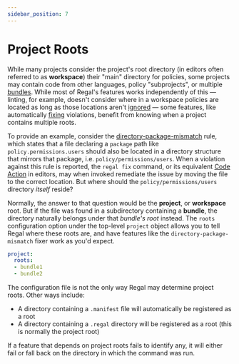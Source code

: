 ```yaml
---
sidebar_position: 7
---
```



# Project Roots

While many projects consider the project's root directory (in editors often referred to as **workspace**) their
"main" directory for policies, some projects may contain code from other languages, policy "subprojects", or multiple
[bundles](https://www.openpolicyagent.org/docs/management-bundles/). While most of Regal's features works
independently of this — linting, for example, doesn't consider where in a workspace policies are located as long as
those locations aren't [ignored](./ignore-rules) — some features, like automatically
[fixing](https://openpolicyagent.org/projects/regal/fixing) violations, benefit from knowing when a project contains multiple roots.

To provide an example, consider the
[directory-package-mismatch](https://openpolicyagent.org/projects/regal/rules/idiomatic/directory-package-mismatch) rule, which states
that a file declaring a `package` path like `policy.permissions.users` should also be located in a directory structure
that mirrors that package, i.e. `policy/permissions/users`. When a violation against this rule is reported, the
`regal fix` command, or its equivalent [Code Action](https://openpolicyagent.org/projects/regal#regal-language-server) in editors,
may when invoked remediate the issue by moving the file to the correct location.
But where should the `policy/permissions/users` directory _itself_ reside?

Normally, the answer to that question would be the **project**, or **workspace** root. But if the file was found
in a subdirectory containing a **bundle**, the directory naturally belongs under that _bundle's root_ instead. The
`roots` configuration option under the top-level `project` object allows you to tell Regal where these roots are,
and have features like the `directory-package-mismatch` fixer work as you'd expect.

```yaml
project:
  roots:
  - bundle1
  - bundle2
```

The configuration file is not the only way Regal may determine project roots. Other ways include:

- A directory containing a `.manifest` file will automatically be registered as a root
- A directory containing a `.regal` directory will be registered as a root (this is normally the project root)

If a feature that depends on project roots fails to identify any, it will either fail or fall back on the directory
in which the command was run.

